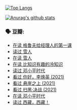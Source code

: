 [![Top Langs](https://github-readme-stats.vercel.app/api/top-langs/?username=w940853815)](https://github.com/anuraghazra/github-readme-stats)

[![Anurag's github stats](https://github-readme-stats.vercel.app/api?username=w940853815)](https://github.com/anuraghazra/github-readme-stats)

### 🗣 豆瓣:

<!-- DOUBAN-ACTIVITIES:START -->
- [在读 格鲁夫给经理人的第一课](https://www.douban.com/people/136069238/status/3515185071/)
- [读过 雪人](https://www.douban.com/people/136069238/status/3512870314/)
- [在读 雪人](https://www.douban.com/people/136069238/status/3501430941/)
- [在读 比知识有趣的冷知识](https://www.douban.com/people/136069238/status/3500993227/)
- [读过 邓小平时代](https://www.douban.com/people/136069238/status/3500975893/)
- [看过 你好，李焕英‎ (2021)](https://www.douban.com/people/136069238/status/3492975577/)
- [看过 悬崖之上‎ (2021)](https://www.douban.com/people/136069238/status/3492825919/)
- [看过 扫黑·决战‎ (2021)](https://www.douban.com/people/136069238/status/3465231000/)
- [在读 邓小平时代](https://www.douban.com/people/136069238/status/3459184759/)
- [读过 西藏，西藏！](https://www.douban.com/people/136069238/status/3459184659/)
<!-- DOUBAN-ACTIVITIES:END -->
<!--
**w940853815/w940853815** is a ✨ _special_ ✨ repository because its `README.md` (this file) appears on your GitHub profile.

Here are some ideas to get you started:

- 🔭 I’m currently working on ...
- 🌱 I’m currently learning ...
- 👯 I’m looking to collaborate on ...
- 🤔 I’m looking for help with ...
- 💬 Ask me about ...
- 📫 How to reach me: ...
- 😄 Pronouns: ...
- ⚡ Fun fact: ...
-->
